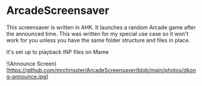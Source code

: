 # ArcadeScreensaver
  
   
This screensaver is written in AHK. It launches a random Arcade game after the announced time. This was written for my special use case so it won't work for you unless you have the same folder structure and files in place.

It's set up to playback INP files on Mame

!(Announce Screen)[https://github.com/mrchrisster/ArcadeScreensaver/blob/main/photos/dkong-announce.jpg]
